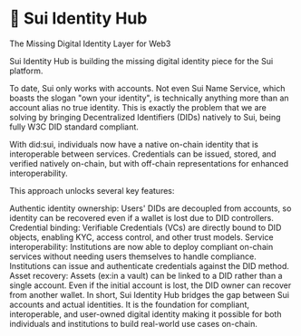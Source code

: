 # 🌊 Sui Identity Hub
The Missing Digital Identity Layer for Web3

Sui Identity Hub is building the missing digital identity piece for the Sui platform.

To date, Sui only works with accounts. Not even Sui Name Service, which boasts the slogan "own your identity", is technically anything more than an account alias no true identity. This is exactly the problem that we are solving by bringing Decentralized Identifiers (DIDs) natively to Sui, being fully W3C DID standard compliant.

With did:sui, individuals now have a native on-chain identity that is interoperable between services. Credentials can be issued, stored, and verified natively on-chain, but with off-chain representations for enhanced interoperability.

This approach unlocks several key features:

Authentic identity ownership: Users' DIDs are decoupled from accounts, so identity can be recovered even if a wallet is lost due to DID controllers.
Credential binding: Verifiable Credentials (VCs) are directly bound to DID objects, enabling KYC, access control, and other trust models.
Service interoperability: Institutions are now able to deploy compliant on-chain services without needing users themselves to handle compliance. Institutions can issue and authenticate credentials against the DID method.
Asset recovery: Assets (ex:in a vault) can be linked to a DID rather than a single account. Even if the initial account is lost, the DID owner can recover from another wallet.
In short, Sui Identity Hub bridges the gap between Sui accounts and actual identities. It is the foundation for compliant, interoperable, and user-owned digital identity making it possible for both individuals and institutions to build real-world use cases on-chain.


